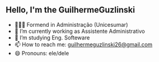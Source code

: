 ## Hello, I'm the **GuilhermeGuzlinski**


- 👨🏼‍🎓 Formend in Administração (Unicesumar)
- 🔭 I’m currently working as Assistente Administrativo
- 🌱 I’m studying Eng. Softeware
- 📫 How to reach me: guilhermeguzlinski26@gmail.com
- 😄 Pronouns: ele/dele

